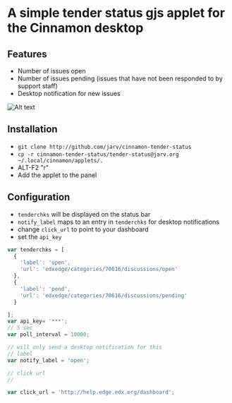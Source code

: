 # A simple tender status gjs applet for the Cinnamon desktop

## Features


* Number of issues open
* Number of issues pending (issues that have not been responded to by support staff)
* Desktop notification for new issues

![Alt text](https://raw.github.com/jarv/cinnamon-tender-status/master/screenshot.png)

## Installation


* `git clone http://github.com/jarv/cinnamon-tender-status`
* `cp -r cinnamon-tender-status/tender-status@jarv.org  ~/.local/cinnamon/applets/.`
* ALT-F2 "r"
* Add the applet to the panel

## Configuration

* `tenderchks` will be displayed on the status bar
* `notify_label` maps to an entry in `tenderchks` for desktop notifications
* change `click_url` to point to your dashboard
* set the `api_key`


```javascript
var tenderchks = [
  {
    'label': 'open',
    'url': 'edxedge/categories/70616/discussions/open'
  },
  {
    'label': 'pend',
    'url': 'edxedge/categories/70616/discussions/pending'
  }

];
var api_key= '***';
// 5 sec
var poll_interval = 10000;

// will only send a desktop notification for this
// label
var notify_label = 'open';

// click url
//

var click_url = 'http://help.edge.edx.org/dashboard';

```

